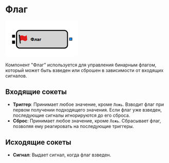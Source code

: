 # Флаг

![Designer Flag](../../../../../../images/designer_flag_00.png)

Компонент "Флаг" используется для управления бинарным флагом, который может быть взведен или сброшен в зависимости от входящих сигналов.

## Входящие сокеты

- **Триггер**: Принимает любое значение, кроме `Ложь`. Взводит флаг при первом получении подходящего значения. Если флаг уже взведен, последующие сигналы игнорируются до его сброса.
- **Сброс**: Принимает любое значение, кроме `Ложь`. Сбрасывает флаг, позволяя ему реагировать на последующие триггеры.

## Исходящие сокеты

- **Сигнал**: Выдает сигнал, когда флаг взведен.